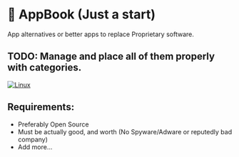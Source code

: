 # 📘 AppBook (Just a start)
App alternatives or better apps to replace Proprietary software.

## TODO: Manage and place all of them properly with categories.

[![Linux](https://img.shields.io/badge/Linux-Apps-%23000?style=for-the-badge&logo=Ubuntu&logoColor=white)](Desktop/Linux)

## Requirements:

- Preferably Open Source 
- Must be actually good, and worth (No Spyware/Adware or reputedly bad company)
- Add more...
